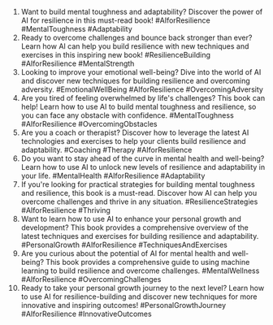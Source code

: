 1. Want to build mental toughness and adaptability? Discover the power of AI for resilience in this must-read book! #AIforResilience #MentalToughness #Adaptability
2. Ready to overcome challenges and bounce back stronger than ever? Learn how AI can help you build resilience with new techniques and exercises in this inspiring new book! #ResilienceBuilding #AIforResilience #MentalStrength
3. Looking to improve your emotional well-being? Dive into the world of AI and discover new techniques for building resilience and overcoming adversity. #EmotionalWellBeing #AIforResilience #OvercomingAdversity
4. Are you tired of feeling overwhelmed by life's challenges? This book can help! Learn how to use AI to build mental toughness and resilience, so you can face any obstacle with confidence. #MentalToughness #AIforResilience #OvercomingObstacles
5. Are you a coach or therapist? Discover how to leverage the latest AI technologies and exercises to help your clients build resilience and adaptability. #Coaching #Therapy #AIforResilience
6. Do you want to stay ahead of the curve in mental health and well-being? Learn how to use AI to unlock new levels of resilience and adaptability in your life. #MentalHealth #AIforResilience #Adaptability
7. If you're looking for practical strategies for building mental toughness and resilience, this book is a must-read. Discover how AI can help you overcome challenges and thrive in any situation. #ResilienceStrategies #AIforResilience #Thriving
8. Want to learn how to use AI to enhance your personal growth and development? This book provides a comprehensive overview of the latest techniques and exercises for building resilience and adaptability. #PersonalGrowth #AIforResilience #TechniquesAndExercises
9. Are you curious about the potential of AI for mental health and well-being? This book provides a comprehensive guide to using machine learning to build resilience and overcome challenges. #MentalWellness #AIforResilience #OvercomingChallenges
10. Ready to take your personal growth journey to the next level? Learn how to use AI for resilience-building and discover new techniques for more innovative and inspiring outcomes! #PersonalGrowthJourney #AIforResilience #InnovativeOutcomes
